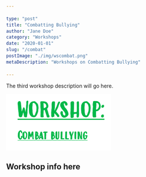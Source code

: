 ```yaml
---

type: "post"
title: "Combatting Bullying"
author: "Jane Doe"
category: "Workshops"
date: "2020-01-01"
slug: "/combat"
postImage: "./img/wscombat.png"
metaDescription: "Workshops on Combatting Bullying"

---
```


The third workshop description will go here.

![Alt Text](./img/wscombat.png)

## Workshop info here


